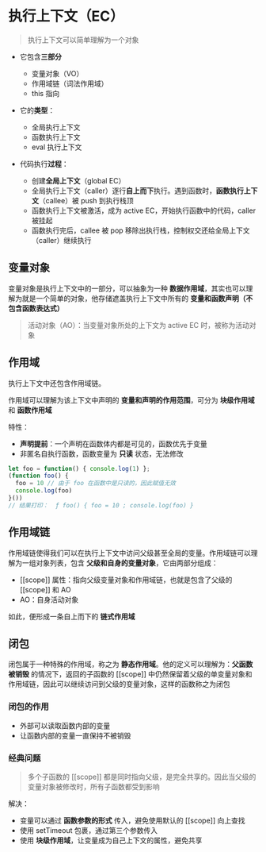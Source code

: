 # 执行上下文（EC）

>   执行上下文可以简单理解为一个对象

*   它包含**三部分**
    *   变量对象（VO）
    *   作用域链（词法作用域）
    *   this 指向

*   它的**类型**：
    *   全局执行上下文
    *   函数执行上下文
    *   eval 执行上下文
*   代码执行**过程**：
    *   创建**全局上下文**（global EC）
    *   全局执行上下文（caller）逐行**自上而下**执行。遇到函数时，**函数执行上下文**（callee）被 push 到执行栈顶
    *   函数执行上下文被激活，成为 active EC，开始执行函数中的代码，caller 被挂起
    *   函数执行完后，callee 被 pop 移除出执行栈，控制权交还给全局上下文（caller）继续执行



## 变量对象

变量对象是执行上下文中的一部分，可以抽象为一种 **数据作用域**，其实也可以理解为就是一个简单的对象，他存储遮盖执行上下文中所有的 **变量和函数声明（不包含函数表达式）**

>   活动对象（AO）：当变量对象所处的上下文为 active EC 时，被称为活动对象



## 作用域

执行上下文中还包含作用域链。

作用域可以理解为该上下文中声明的 **变量和声明的作用范围**，可分为 **块级作用域** 和 **函数作用域**

特性：

*   **声明提前**：一个声明在函数体内都是可见的，函数优先于变量
*   非匿名自执行函数，函数变量为 **只读** 状态，无法修改

```javascript
let foo = function() { console.log(1) };
(function foo() {
  foo = 10 // 由于 foo 在函数中是只读的，因此赋值无效
  console.log(foo)
}())
// 结果打印：  ƒ foo() { foo = 10 ; console.log(foo) }
```



## 作用域链

作用域链使得我们可以在执行上下文中访问父级甚至全局的变量。作用域链可以理解为一组对象列表，包含 **父级和自身的变量对象**，它由两部分组成：

*   [[scope]] 属性：指向父级变量对象和作用域链，也就是包含了父级的 [[scope]] 和 AO
*   AO：自身活动对象

如此，便形成一条自上而下的 **链式作用域**



## 闭包

闭包属于一种特殊的作用域，称之为 **静态作用域**。他的定义可以理解为：**父函数被销毁** 的情况下，返回的子函数的 [[scope]] 中仍然保留着父级的单变量对象和作用域链，因此可以继续访问到父级的变量对象，这样的函数称之为闭包

### 闭包的作用

*   外部可以读取函数内部的变量
*   让函数内部的变量一直保持不被销毁

### 经典问题

>   多个子函数的 [[scope]] 都是同时指向父级，是完全共享的。因此当父级的变量对象被修改时，所有子函数都受到影响

解决：

*   变量可以通过 **函数参数的形式** 传入，避免使用默认的 [[scope]] 向上查找
*   使用 setTimeout 包裹，通过第三个参数传入
*   使用 **块级作用域**，让变量成为自己上下文的属性，避免共享